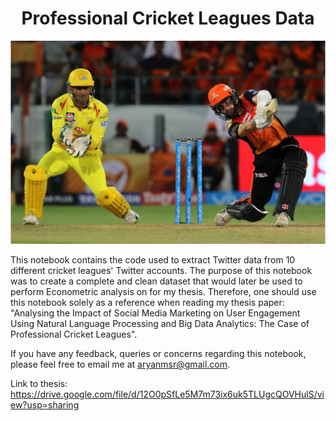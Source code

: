 <h1 align="center">
  Professional Cricket Leagues Data
</h1>

<div align="center">
  <img alt="Cover" src="https://github.com/aryanmsr/professional_cricket_leagues_data/blob/main/Screen%20Shot%202022-01-13%20at%206.27.52%20PM.png" />
</div>

This notebook contains the code used to extract Twitter data from 10 different cricket leagues' Twitter accounts. The purpose of this notebook was to create a complete and clean dataset that would later be used to perform Econometric analysis on for my thesis. Therefore, one should use this notebook solely as a reference when reading my thesis paper: "Analysing the Impact of Social Media Marketing on User Engagement Using Natural Language Processing and Big Data Analytics: The Case of Professional Cricket Leagues".

If you have any feedback, queries or concerns regarding this notebook, please feel free to email me at aryanmsr@gmail.com.

Link to thesis: https://drive.google.com/file/d/12O0pSfLe5M7m73ix6uk5TLUgcQOVHulS/view?usp=sharing
